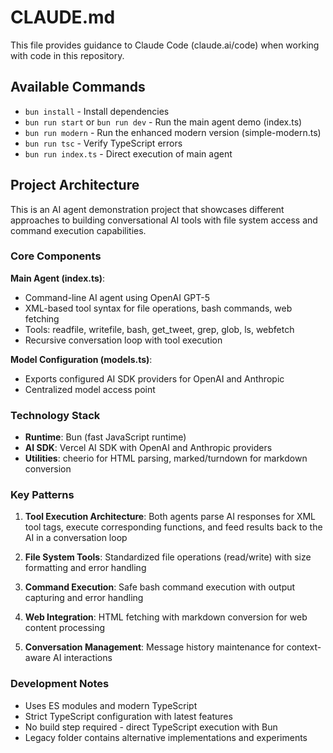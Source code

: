 # CLAUDE.md

This file provides guidance to Claude Code (claude.ai/code) when working with code in this repository.

## Available Commands

- `bun install` - Install dependencies
- `bun run start` or `bun run dev` - Run the main agent demo (index.ts)
- `bun run modern` - Run the enhanced modern version (simple-modern.ts)
- `bun run tsc` - Verify TypeScript errors
- `bun run index.ts` - Direct execution of main agent

## Project Architecture

This is an AI agent demonstration project that showcases different approaches to building conversational AI tools with file system access and command execution capabilities.

### Core Components

**Main Agent (index.ts)**:

- Command-line AI agent using OpenAI GPT-5
- XML-based tool syntax for file operations, bash commands, web fetching
- Tools: readfile, writefile, bash, get_tweet, grep, glob, ls, webfetch
- Recursive conversation loop with tool execution

**Model Configuration (models.ts)**:

- Exports configured AI SDK providers for OpenAI and Anthropic
- Centralized model access point

### Technology Stack

- **Runtime**: Bun (fast JavaScript runtime)
- **AI SDK**: Vercel AI SDK with OpenAI and Anthropic providers
- **Utilities**: cheerio for HTML parsing, marked/turndown for markdown conversion

### Key Patterns

1. **Tool Execution Architecture**: Both agents parse AI responses for XML tool tags, execute corresponding functions, and feed results back to the AI in a conversation loop

2. **File System Tools**: Standardized file operations (read/write) with size formatting and error handling

3. **Command Execution**: Safe bash command execution with output capturing and error handling

4. **Web Integration**: HTML fetching with markdown conversion for web content processing

5. **Conversation Management**: Message history maintenance for context-aware AI interactions

### Development Notes

- Uses ES modules and modern TypeScript
- Strict TypeScript configuration with latest features
- No build step required - direct TypeScript execution with Bun
- Legacy folder contains alternative implementations and experiments
